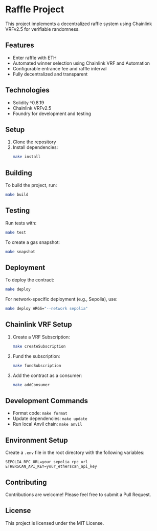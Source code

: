 # Raffle Project

This project implements a decentralized raffle system using Chainlink VRFv2.5 for verifiable randomness.

## Features

- Enter raffle with ETH
- Automated winner selection using Chainlink VRF and Automation
- Configurable entrance fee and raffle interval
- Fully decentralized and transparent

## Technologies

- Solidity ^0.8.19
- Chainlink VRFv2.5
- Foundry for development and testing

## Setup

1. Clone the repository
2. Install dependencies:
   ```bash
   make install
   ```

## Building

To build the project, run:

```bash
make build
```

## Testing

Run tests with:

```bash
make test
```

To create a gas snapshot:

```bash
make snapshot
```

## Deployment

To deploy the contract:

```bash
make deploy
```

For network-specific deployment (e.g., Sepolia), use:

```bash
make deploy ARGS="--network sepolia"
```

## Chainlink VRF Setup

1. Create a VRF Subscription:
   ```bash
   make createSubscription
   ```

2. Fund the subscription:
   ```bash
   make fundSubscription
   ```

3. Add the contract as a consumer:
   ```bash
   make addConsumer
   ```

## Development Commands

- Format code: `make format`
- Update dependencies: `make update`
- Run local Anvil chain: `make anvil`

## Environment Setup

Create a `.env` file in the root directory with the following variables:

```
SEPOLIA_RPC_URL=your_sepolia_rpc_url
ETHERSCAN_API_KEY=your_etherscan_api_key
```

## Contributing

Contributions are welcome! Please feel free to submit a Pull Request.

## License

This project is licensed under the MIT License.
